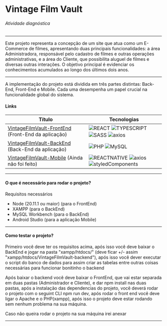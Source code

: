 # Vintage Film Vault

###### Atividade diagnóstica

---

Este projeto representa a concepção de um site que atua como um E-Commerce de filmes, apresentando duas principais funcionalidades: a área Administradora, responsável pelo cadastro de filmes e outras operações administrativas, e a área do Cliente, que possibilita aluguel de filmes e diversas outras interações. O objetivo principal é evidenciar os conhecimentos acumulados ao longo dos últimos dois anos.

---

A implementação do projeto está dividida em três partes distintas: Back-End, Front-End e Mobile. Cada uma desempenha um papel crucial na funcionalidade global do sistema.

#### Links

| Título                                                                                                   | Tecnologias                                                                                                                                                                                                                                                                                                                                                                                                                                                                                   |
| -------------------------------------------------------------------------------------------------------- | --------------------------------------------------------------------------------------------------------------------------------------------------------------------------------------------------------------------------------------------------------------------------------------------------------------------------------------------------------------------------------------------------------------------------------------------------------------------------------------------- |
| [VintageFilmVault-FrontEnd](https://github.com/GDF97/VintageFilmVault-frontend) (Front-End da aplicação) | <img align="center" src="https://img.shields.io/badge/React-20232A?style=flat&logo=react&logoColor=61DAFB" alt="REACT"> <img align="center" src="https://img.shields.io/badge/TypeScript-007ACC?flat&logo=typescript&logoColor=white" alt="TYPESCRIPT"> <img align="center" src="https://img.shields.io/badge/Sass-CC6699?flat&logo=sass&logoColor=white" alt="SASS"> <img align="center" src="https://img.shields.io/badge/Axios-5A29E4?style=flat&logo=axios&logoColor=61DAFB" alt="axios"> |
| [VintageFilmVault-BackEnd](https://github.com/GDF97/VintageFilmVault-backend) (Back-End da aplicação)    | <img align="center" src="https://img.shields.io/badge/PHP-777BB4?flat&logo=php&logoColor=white" alt="PHP"> <img align="center" src="https://img.shields.io/badge/MySQL-005C84?style=flat&logo=mysql&logoColor=white" alt="MySQL">                                                                                                                                                                                                                                                             |
| [VintageFilmVault-Mobile](https://github.com/GDF97/) (Ainda não foi feito)                               | <img align="center" src="https://img.shields.io/badge/React_Native-20232A?style=flat&logo=react&logoColor=61DAFB" alt="REACTNATIVE"> <img align="center" src="https://img.shields.io/badge/Axios-5A29E4?style=flat&logo=axios&logoColor=61DAFB" alt="axios"> <img align="center" src="https://img.shields.io/badge/Styled Components-DB7093?style=flat&logo=styledcomponents&logoColor=white" alt="styledComponents">                                                                         |

---

#### O que é necessário para rodar o projeto?

Requisitos necessários

- Node (20.11.1 ou maior) (para o FrontEnd)
- XAMPP (para o BackEnd)
- MySQL Workbench (para o BackEnd)
- Android Studio (para a aplicação Mobile)

---

#### Como testar o projeto?

Primeiro você deve ter os requisitos acima, após isso você deve baixar o BackEnd e jogar na pasta "xampp/htdocs/" (deve ficar +/- assim "xampp/htdocs/VintageFilmVault-backend"), após isso você dever executar o script do banco de dados para assim criar as tabelas entre outras coisas necessárias para funcionar bonitinho o backend

Após baixar o backend você deve baixar o FrontEnd, que vai estar separada em duas pastas (Administrador e Cliente), e dar npm install nas duas pastas, após a instalação das dependencias do projeto, você deverá rodar o projeto com o seguint CLI npm run dev, após rodar o front end você deve ligar o Apache e o PHP(xampp), após isso o projeto deve estar rodando sem nenhum problema na sua máquina.

Caso não queira rodar o projeto na sua máquina irei anexar

---

